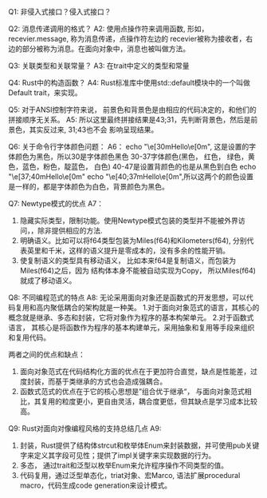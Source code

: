 Q1: 非侵入式接口？侵入式接口？

Q2: 消息传递调用的格式？
A2: 使用点操作符来调用函数, 形如，recevier.message, 称为消息传递，点操作符左边的
recevier被称为接收者，右边的部分被称为消息。在面向对象中，消息也被叫做方法。

Q3: 关联类型和关联常量？
A3: 在trait中定义的类型和常量

Q4: Rust中的构造函数？
A4: Rust标准库中使用std::default模块中的一个叫做Default trait，来实现。

Q5: 对于ANSI控制字符来说， 前景色和背景色是由相应的代码决定的，和他们的拼接顺序无关系。
A5: 所以这里最终拼接结果是43;31，先判断背景色，然后是前景色，其实反过来, 31;43也不会
影响呈现结果。

Q6: 关于命令行字体颜色问题：
A6： echo "\e[30mHello\e[0m", 这是设置的字体颜色为黑色，所以30是字体颜色黑色
30-37字体颜色(黑色， 红色， 绿色，黄色，蓝色，粉色，靛蓝色， 白色)
40-47是设置背颜色的也是从黑色到白色
echo "\e[37;40mHello\e[0m"
echo "\e[40;37mHello\e[0m",所以这两个的颜色设置是一样的，都是字体颜色为白色，背景颜色为黑色。

Q7: Newtype模式的优点
A7：
1. 隐藏实际类型，限制功能。使用Newtype模式包装的类型并不能被外界访问，，除非提供相应的方法.
2. 明确语义。比如可以将f64类型包装为Miles(f64)和Kilometers(f64), 分别代表英里和千米，这样的语义提升是零成本的，没有多余的性能开销。
3. 使复制语义的类型具有移动语义， 比如本来f64是复制语义，而包装为Miles(f64)之后，因为
结构体本身不能被自动实现为Copy， 所以Miles(f64)就成了移动语义。


Q8: 不同编程范式的特点
A8: 无论采用面向对象还是函数式的开发思想，可以代码复用和高内聚低耦合的架构就是一种美。
1.对于面向对象范式的语言，其核心的概念就是继承、多态和封装，它将对象作为程序的基本构架单元。
2.对于函数式语言， 其核心是将函数作为程序的基本构建单元，采用抽象和复用等手段来组织和复用代码。

两者之间的优点和缺点：
1. 面向对象范式在代码结构化方面的优点在于更加符合直觉，缺点是性能差，过度封装，而基于类继承的方式也会造成强耦合。
2. 函数式范式的优点在于它的核心思想是”组合优于继承“， 与面向对象范式相比，其复用的粒度更小，更自由灵活，耦合度更低，但其缺点是学习成本比较高。


Q9: Rust对面向对像编程风格的支持总结几点
A9: 
1. 封装，Rust提供了结构体strcut和枚举体Enum来封装数据，并可使用pub关键字来定义其字段可见性；提供了impl关键字来实现数据的行为。
2. 多态， 通过trait和泛型以枚举Enum来允许程序操作不同类型的值。
3. 代码复用，通过泛型单态化，triat对象、宏Marco, 语法扩展procedural macro，代码生成code generation来设计模式。